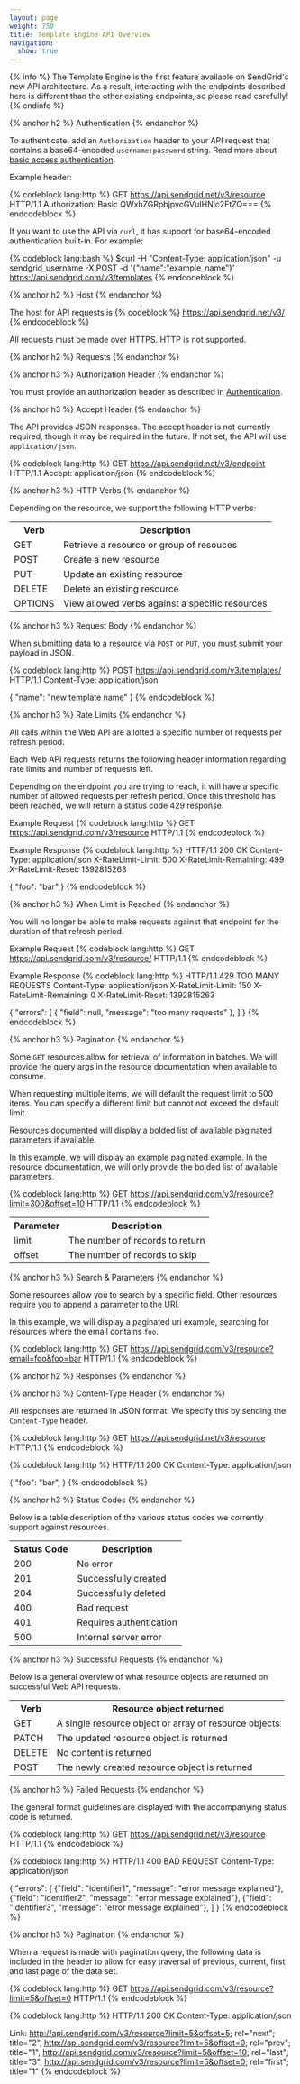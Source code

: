 ```yaml
---
layout: page
weight: 750
title: Template Engine API Overview
navigation:
  show: true
---
```


{% info %}
The Template Engine is the first feature available on SendGrid's new API
architecture. As a result, interacting with the endpoints described here
is different than the other existing endpoints, so please read 
carefully!
{% endinfo %}

{% anchor h2 %}
Authentication
{% endanchor %}

To authenticate, add an <code>Authorization</code> header to your API
request that contains a base64-encoded <code>username:password</code>
string. Read more about [basic access
authentication](http://en.wikipedia.org/wiki/Basic_access_authentication#Client_side).

Example header:

{% codeblock lang:http %}
GET https://api.sendgrid.net/v3/resource HTTP/1.1
Authorization: Basic QWxhZGRpbjpvcGVuIHNlc2FtZQ===
{% endcodeblock %}

If you want to use the API via `curl`, it has support for base64-encoded
authentication built-in. For example:

{% codeblock lang:bash %}
$curl -H "Content-Type: application/json" -u sendgrid_username -X POST -d '{"name":"example_name"}' https://api.sendgrid.com/v3/templates
{% endcodeblock %}

{% anchor h2 %}
Host
{% endanchor %}

The host for API requests is
{% codeblock %}
https://api.sendgrid.net/v3/
{% endcodeblock %}

All requests must be made over HTTPS. HTTP is not supported.

{% anchor h2 %}
Requests
{% endanchor %}

{% anchor h3 %}
Authorization Header
{% endanchor %}

You must provide an authorization header as described in
[Authentication](#-Authentication).

{% anchor h3 %}
Accept Header
{% endanchor %}

The API provides JSON responses. The accept header is not currently
required, though it may be required in the future. If not set, the 
API will use `application/json`.

{% codeblock lang:http %}
GET https://api.sendgrid.net/v3/endpoint HTTP/1.1
Accept: application/json
{% endcodeblock %}

{% anchor h3 %}
HTTP Verbs
{% endanchor %}

Depending on the resource, we support the following HTTP verbs:

<table class="table table-bordered table-striped">
  <tr>
    <th>Verb</th>
    <th>Description</th>
  </tr>
  <tr>
    <td>GET</td>
    <td>Retrieve a resource or group of resouces</td>
  </tr>
  <tr>
    <td>POST</td>
    <td>Create a new resource</td>
  </tr>
  <tr>
    <td>PUT</td>
    <td>Update an existing resource</td>
  </tr>
  <tr>
    <td>DELETE</td>
    <td>Delete an existing resource</td>
  </tr>
  <tr>
    <td>OPTIONS</td>
    <td>View allowed verbs against a specific resources</td>
  </tr>
</table>

{% anchor h3 %}
Request Body
{% endanchor %}

When submitting data to a resource via `POST` or `PUT`, you must
submit your payload in JSON.

{% codeblock lang:http %}
POST https://api.sendgrid.com/v3/templates/ HTTP/1.1
Content-Type: application/json

{
  "name": "new template name"
}
{% endcodeblock %}

{% anchor h3 %}
Rate Limits
{% endanchor %}

All calls within the Web API are allotted a specific number of requests
per refresh period.

Each Web API requests returns the following header information 
regarding rate limits and number of requests left.

Depending on the endpoint you are trying to reach, it will have a
specific number of allowed requests per refresh period. Once this
threshold has been reached, we will return a status code 429 response.

Example Request
{% codeblock lang:http %}
GET https://api.sendgrid.com/v3/resource HTTP/1.1
{% endcodeblock %}

Example Response
{% codeblock lang:http %}
HTTP/1.1 200 OK 
Content-Type: application/json 
X-RateLimit-Limit: 500
X-RateLimit-Remaining: 499 
X-RateLimit-Reset: 1392815263

{ 
  "foo": "bar"
}
{% endcodeblock %}

{% anchor h3 %}
When Limit is Reached
{% endanchor %}

You will no longer be able to make requests against that endpoint for
the duration of that refresh period.

Example Request
{% codeblock lang:http %}
GET https://api.sendgrid.com/v3/resource/ HTTP/1.1
{% endcodeblock %}

Example Response
{% codeblock lang:http %}
HTTP/1.1 429 TOO MANY REQUESTS
Content-Type: application/json
X-RateLimit-Limit: 150
X-RateLimit-Remaining: 0
X-RateLimit-Reset: 1392815263

{ 
  "errors": [
    { 
      "field": null,
       "message": "too many requests"
    }, 
  ] 
}
{% endcodeblock %}

{% anchor h3 %}
Pagination
{% endanchor %}

Some `GET` resources allow for retrieval of information in batches. We
will provide the query args in the resource documentation when available
to consume.

When requesting multiple items, we will default the request limit to 500
items. You can specify a different limit but cannot not exceed the
default limit.

Resources documented will display a bolded list of available paginated
parameters if available.

In this example, we will display an example paginated example. In the
resource documentation, we will only provide the bolded list of
available parameters.

{% codeblock lang:http %}
GET https://api.sendgrid.com/v3/resource?limit=300&offset=10 HTTP/1.1
{% endcodeblock %}

<table class="table table-bordered table-striped">
  <tr>
    <th>Parameter</th>
    <th>Description</th>
  </tr>
  <tr>
    <td>limit</td>
    <td>The number of records to return</td>
  </tr>
  <tr>
    <td>offset</td>
    <td>The number of records to skip</td>
  </tr>
</table>

{% anchor h3 %}
Search & Parameters
{% endanchor %}

Some resources allow you to search by a specific field. Other resources
require you to append a parameter to the URI.

In this example, we will display a paginated uri example, searching for
resources where the email contains `foo`.

{% codeblock lang:http %}
GET https://api.sendgrid.com/v3/resource?email=foo&foo=bar HTTP/1.1
{% endcodeblock %}

{% anchor h2 %}
Responses
{% endanchor %}

{% anchor h3 %} 
Content-Type Header
{% endanchor %}

All responses are returned in JSON format. We specify this by sending
the `Content-Type` header.

{% codeblock lang:http %}
GET https://api.sendgrid.net/v3/resource HTTP/1.1
{% endcodeblock %}

{% codeblock lang:http %}
HTTP/1.1 200 OK
Content-Type: application/json

{
    "foo": "bar",
}
{% endcodeblock %}

{% anchor h3 %}
Status Codes
{% endanchor %}

Below is a table description of the various status codes we corrently
support against resources.

<table class="table table-bordered table-striped">
  <tr>
    <th>Status Code</th>
    <th>Description</th>
  </tr>
  <tr>
    <td>200</td><td>No error</td>
  </tr>
  <tr>
    <td>201</td><td>Successfully created</td>
  </tr>
  <tr>
    <td>204</td><td>Successfully deleted</td>
  </tr>
  <tr>
    <td>400</td><td>Bad request</td>
  </tr>
  <tr>
    <td>401</td><td>Requires authentication</td>
  </tr>
  <tr>
    <td>500</td><td>Internal server error</td>
  </tr>
</table>
  
{% anchor h3 %}
Successful Requests
{% endanchor %}

Below is a general overview of what resource objects are returned on
successful Web API requests.

<table class="table table-bordered table-striped">
  <tr>
    <th>Verb</th><th>Resource object returned</th>
  </tr>
  <tr>
    <td>GET</td><td>A single resource object or array of resource objects</td>
  </tr>
  <tr>
    <td>PATCH</td><td>The updated resource object is returned</td>
  </tr>
  <tr>
    <td>DELETE</td><td>No content is returned</td>
  </tr>
  <tr>
    <td>POST</td><td>The newly created resource object is returned</td>
  </tr>
</table>

{% anchor h3 %}
Failed Requests
{% endanchor %}

The general format guidelines are displayed with the accompanying status
code is returned.

{% codeblock lang:http %}
GET https://api.sendgrid.net/v3/resource HTTP/1.1
{% endcodeblock %}

{% codeblock lang:http %}
HTTP/1.1 400 BAD REQUEST
Content-Type: application/json

{
    "errors": [
      {"field": "identifier1", "message": "error message explained"},
      {"field": "identifier2", "message": "error message explained"},
      {"field": "identifier3", "message": "error message explained"},
    ]
}
{% endcodeblock %}

{% anchor h3 %}
Pagination
{% endanchor %}

When a request is made with pagination query, the following data is
included in the header to allow for easy traversal of previous, current,
first, and last page of the data set.

{% codeblock lang:http %}
GET https://api.sendgrid.com/v3/resource?limit=5&offset=0 HTTP/1.1
{% endcodeblock %}

{% codeblock lang:http %}
HTTP/1.1 200 OK
Content-Type: application/json

Link: <http://api.sendgrid.com/v3/resource?limit=5&offset=5>; rel="next"; title="2", 
      <http://api.sendgrid.com/v3/resource?limit=5&offset=0>; rel="prev"; title="1", 
      <http://api.sendgrid.com/v3/resource?limit=5&offset=10>; rel="last"; title="3", 
      <http://api.sendgrid.com/v3/resource?limit=5&offset=0>; rel="first"; title="1"
{% endcodeblock %}
